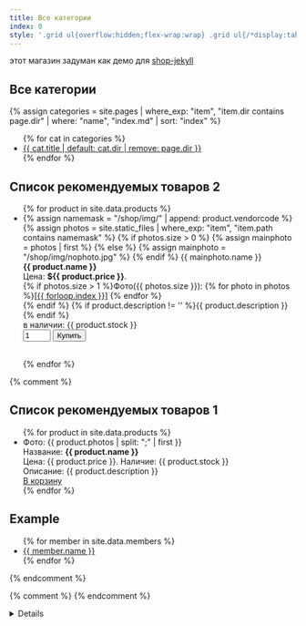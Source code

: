 ```yaml
---
title: Все категории
index: 0
style: '.grid ul{overflow:hidden;flex-wrap:wrap} .grid ul{/*display:table;flex-wrap:wrap*/;display:flex;flex-flow:row wrap;padding:0} .grid ul li{text-align:center;float:left;box-sizing:border-box;width:calc(50% - 8px);padding:7px 10px;background:#eee;margin:4px;list-style-type:none;min-height:50px;/*height:5em;*/padding-left:15px;padding-right:15px;border-radius:10px}'
---
```


этот магазин задуман как демо для [shop-jekyll](../coding/shop-jekyll.md)

## Все категории

{% 
  assign categories = site.pages 
  | where_exp: "item", "item.dir contains page.dir" 
  | where: "name", "index.md" 
  | sort: "index"
%}

<div class="grid">
<ul>
{% for cat in categories %}
<li><a href="{{ cat.url }}">{{ cat.title | default: cat.dir | remove: page.dir }}</a><!--{{ cat.index }}--></li>
{% endfor %}
</ul>
</div>



## Список рекомендуемых товаров 2
<ul>
{% for product in site.data.products %}
<li>
{% assign namemask = "/shop/img/" | append: product.vendorcode %}
{% assign photos = site.static_files | where_exp: "item", "item.path contains namemask" %}
{% if photos.size > 0 %}
{% assign mainphoto = photos | first %}
{% else %}
{% assign mainphoto = "/shop/img/nophoto.jpg" %}
{% endif %}
{{ mainphoto.name }}<br>
<b>{{ product.name }}</b><br> 
Цена: <b>${{ product.price }}</b>.<br>  
{% if photos.size > 1 %}Фото({{ photos.size }}): 
{% for photo in photos %}<a href="{{ photo.path }}" target="_blank">[{{ forloop.index }}]</a> {% endfor %}<br>{% endif %}  
{% if product.description != '' %}{{ product.description }}<br>{% endif %}  
<form name="item-id" method="get" action="#add-to-cart">
<label class="" for="">в наличии: {{ product.stock }}</label><br>  
<input type="number" value="1" min="1" max="5" size="4">
<input type="submit" value="Купить" onclick="alert('Добавлено в корзину');return false;">
</form>
</li>
  <br>
{% endfor %}
</ul>




{% comment %}


## Список рекомендуемых товаров 1
<ul>
{% for product in site.data.products %}
<li>
  Фото: {{ product.photos | split: ";" | first }}<br>
  Название: <b>{{ product.name }}</b><br>
  Цена: {{ product.price }}. Наличие: {{ product.stock }}<br>
  Описание: {{ product.description }}<br>
  <a href="#">В корзину</a>
</li>
{% endfor %}
</ul>



## Example
<ul>
{% for member in site.data.members %}
  <li>
    <a href="https://github.com/{{ member.github }}">
      {{ member.name }}
    </a>
  </li>
{% endfor %}
</ul>
{% endcomment %}


{% comment %}
{% endcomment %}

<details markdown="1">
```
Все категории/network
├── Сетевое оборудование/
│   ├── Маршрутизаторы
│   ├── Модемы 4g
│   └── Точки доступа
├── Радиооборудование/radio
│   ├── Антенны
│   ├── Усилители
│   ├── Повторители
│   ├── Анализаторы
│   └── Радиомодули
├── Безопасность/security
│   ├── Камеры
│   ├── Регистраторы
│   ├── Датчики
│   ├── Сигнализации
│   └── Умный дом
├── Компьютеры/computers
│   ├── Собранные
│   ├── Комплектуха
│   ├── Аксессуары-переходники
│   └── Манипуляторы
├── Телефоны/phones
│   ├── Чехлы, держатели, подставки, 
│   ├── Перходники
│   └── 
├── Аудиотехника/audio
│   ├── Усилители/amplifiers
│   ├── Колонки
│   ├── Наушники/earphones
│   ├── Беспроводная передача
│   ├── Микрофоны
│   └── Аудиокарты
├── Модули ардуино/modules
│   ├── Отладочные платы
│   ├── Датчики
│   ├── Дисплеи
│   └── Программаторы
├── Электронные компоненты/components
│   ├── Пассивные
│   ├── Транзисторы
│   ├── Микроконтроллеры
│   ├── Микросхемы DCDC
│   ├── Светодиоды
│   ├── Диоды
│   ├── Логика
│   ├── Кнопки
│   └── Микросхемы
├── Разъемы/connectors
│   ├── USB
│   ├── pinhead
│   ├── крокодилы
│   └── DC на плату
├── Силовая электроника/power
│   ├── Аккумуляторы
│   ├── Разъемы силовые
│   ├── Блоки питания
│   ├── Модули DCDC
│   └── Модули зарядки
├── Все для пайки/soldering
│   ├── Паяльники и печи
│   ├── Комплектуха и доп.инструмент
│   ├── Расходники олово флюс паста  
│   ├── Химия для пайки маска глицерин персульфат растворители спирт
│   ├── Термоусадка
│   └── Готовые наборы
├── Провода/cables
│   ├── USB
│   ├── Питание
│   ├── На метр. мгтф и другие
│   └── щупы оба с крокодилами и бананами
├── Инструменты/tools
│   ├── Отвертки, кусачки, узкогубцы
│   ├── Метизы-расходники
│   ├── Пинцеты
│   ├── Скальпели
│   ├── Щетки для чистки
│   └── Дрель
├── Лабораторное/lab-tools
│   ├── Лабораторный блок питания
│   ├── Микроскопы
│   ├── Осцилографы
│   ├── Анализаторы спектра
│   ├── Генератор
│   └── Мультиметры
├── Канцелярия/kancelyaria
│   ├── Маркер
│   ├── скотч
│   ├── пакетики зип-лок
│   ├── ухочистки
│   ├── Упаковка, коробки
│   ├── Шприцы 2мл + иголки
│   └── Клея
├── Бытовая техника/equipment
│   ├── Органайзеры 
│   ├── Стойки-кассетницы
│   ├── Светильники
│   └── Вытяжка
├── /
│   ├── 
│   ├── 
│   └── 
└── the end
```
</details>


